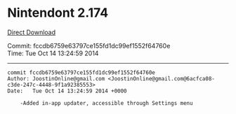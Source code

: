 # Nintendont 2.174
[Direct Download](./Nintendont.zip)

Commit: fccdb6759e63797ce155fd1dc99ef1552f64760e  
Time: Tue Oct 14 13:24:59 2014   

-----

```
commit fccdb6759e63797ce155fd1dc99ef1552f64760e
Author: JoostinOnline@gmail.com <JoostinOnline@gmail.com@6acfca08-c3de-247c-4448-9f1a92385553>
Date:   Tue Oct 14 13:24:59 2014 +0000

    -Added in-app updater, accessible through Settings menu
```
